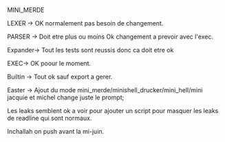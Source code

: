MINI_MERDE

LEXER -> OK normalement pas besoin de changement.

PARSER -> Doit etre plus ou moins Ok changement a prevoir avec l'exec.

Expander-> Tout les tests sont reussis donc ca doit etre ok

EXEC-> OK poour le moment.

Builtin -> Tout ok sauf export a gerer.

Easter -> Ajout du mode mini_merde/minishell_drucker/mini_hell/mini jacquie et michel change juste le prompt;

Les leaks semblent ok a voir pour ajouter un script pour masquer les leaks de readline qui sont normaux.

Inchallah on push avant la mi-juin.
